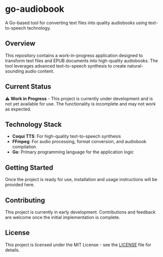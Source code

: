 # go-audiobook

A Go-based tool for converting text files into quality audiobooks using text-to-speech technology.

## Overview

This repository contains a work-in-progress application designed to transform text files and EPUB documents into high-quality audiobooks. The tool leverages advanced text-to-speech synthesis to create natural-sounding audio content.

## Current Status

⚠️ **Work in Progress** - This project is currently under development and is not yet available for use. The functionality is incomplete and may not work as expected.

## Technology Stack

- **Coqui TTS**: For high-quality text-to-speech synthesis
- **FFmpeg**: For audio processing, format conversion, and audiobook compilation
- **Go**: Primary programming language for the application logic

## Getting Started

Once the project is ready for use, installation and usage instructions will be provided here.

## Contributing

This project is currently in early development. Contributions and feedback are welcome once the initial implementation is complete.

## License

This project is licensed under the MIT License - see the [LICENSE](LICENSE) file for details.